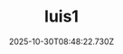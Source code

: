 ---
title: "luis1"
description: ""
image: "/uploads/photos/1761814102727-luis1.webp"
thumbnail: "/uploads/photos/1761814102727-luis1-thumb.webp"
width: 6000
height: 4000
featured: false
date: 2025-10-30T08:48:22.730Z
order: 0
---
